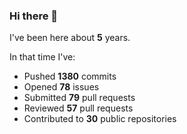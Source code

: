 ### Hi there 👋

I've been here about **5** years.

In that time I've:

- Pushed **1380** commits
- Opened **78** issues
- Submitted **79** pull requests
- Reviewed **57** pull requests
- Contributed to **30** public repositories

<!-- ![My scrobbles](https://lastfm-recently-played.vercel.app/api?user=dotdub) -->
